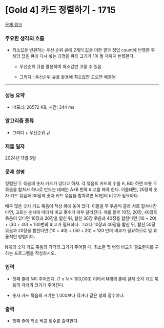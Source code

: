 # [Gold 4] 카드 정렬하기 - 1715

[문제 링크](https://www.acmicpc.net/problem/1715) 

### 주요한 생각의 흐름
 
- 최소값을 반환하는 우선 순위 큐에 2개의 값을 더한 결과 정답 count에 반영한 후 해당 값을 큐에 다시 넣는 과정을 큐의 크기가 1이 될 때까지 반복한다.

	- 우선순위 큐를 활용하여 최소값만 고를 수 있음

	- 그리디 : 우선순위 큐를 활용해 최솟값만 고르면 해결됨

---

### 성능 요약

- 메모리: 26572 KB, 시간: 344 ms

### 알고리즘 종류

- 그리디 + 우선순위 큐

### 제출 일자

2024년 11월 5일

### 문제 설명

정렬된 두 묶음의 숫자 카드가 있다고 하자. 각 묶음의 카드의 수를 A, B라 하면 보통 두 묶음을 합쳐서 하나로 만드는 데에는 A+B 번의 비교를 해야 한다. 이를테면, 20장의 숫자 카드 묶음과 30장의 숫자 카드 묶음을 합치려면 50번의 비교가 필요하다.

매우 많은 숫자 카드 묶음이 책상 위에 놓여 있다. 이들을 두 묶음씩 골라 서로 합쳐나간다면, 고르는 순서에 따라서 비교 횟수가 매우 달라진다. 예를 들어 10장, 20장, 40장의 묶음이 있다면 10장과 20장을 합친 뒤, 합친 30장 묶음과 40장을 합친다면 (10 + 20) + (30 + 40) = 100번의 비교가 필요하다. 그러나 10장과 40장을 합친 뒤, 합친 50장 묶음과 20장을 합친다면 (10 + 40) + (50 + 20) = 120 번의 비교가 필요하므로 덜 효율적인 방법이다.

N개의 숫자 카드 묶음의 각각의 크기가 주어질 때, 최소한 몇 번의 비교가 필요한지를 구하는 프로그램을 작성하시오.

### 입력 

- 첫째 줄에 N이 주어진다. (1 ≤ N ≤ 100,000) 이어서 N개의 줄에 걸쳐 숫자 카드 묶음의 각각의 크기가 주어진다. 

- 숫자 카드 묶음의 크기는 1,000보다 작거나 같은 양의 정수이다.

### 출력 

- 첫째 줄에 최소 비교 횟수를 출력한다.
